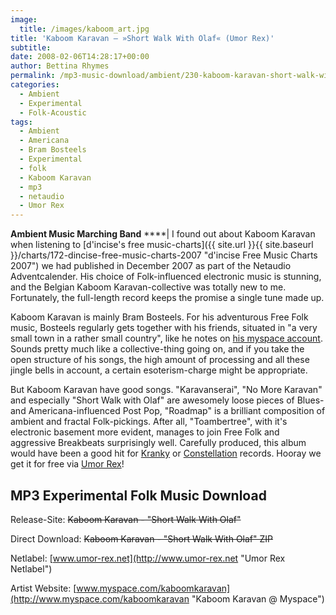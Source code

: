 ```yaml
---
image:
  title: /images/kaboom_art.jpg
title: 'Kaboom Karavan – »Short Walk With Olaf« (Umor Rex)'
subtitle: 
date: 2008-02-06T14:28:17+00:00
author: Bettina Rhymes
permalink: /mp3-music-download/ambient/230-kaboom-karavan-short-walk-with-olaf-umor-rex
categories:
  - Ambient
  - Experimental
  - Folk-Acoustic
tags:
  - Ambient
  - Americana
  - Bram Bosteels
  - Experimental
  - folk
  - Kaboom Karavan
  - mp3
  - netaudio
  - Umor Rex
---
```

**Ambient Music Marching Band** ****| I found out about Kaboom Karavan when listening to [d'incise's free music-charts]({{ site.url }}{{ site.baseurl }}/charts/172-dincise-free-music-charts-2007 "d'incise Free Music Charts 2007") we had published in December 2007 as part of the Netaudio Adventcalender. His choice of Folk-influenced electronic music is stunning, and the Belgian Kaboom Karavan-collective was totally new to me. Fortunately, the full-length record keeps the promise a single tune made up.<!--more-->

<!--adsense-->

Kaboom Karavan is mainly Bram Bosteels. For his adventurous Free Folk music, Bosteels regularly gets together with his friends, situated in "a very small town in a rather small country", like he notes on [his myspace account](http://www.myspace.com/kaboomkaravan "Kaboom Karavan @ Myspace"). Sounds pretty much like a collective-thing going on, and if you take the open structure of his songs, the high amount of processing and all these jingle bells in account, a certain esoterism-charge might be appropriate.

But Kaboom Karavan have good songs. "Karavanserai", "No More Karavan" and especially "Short Walk with Olaf" are awesomely loose pieces of Blues- and Americana-influenced Post Pop, "Roadmap" is a brilliant composition of ambient and fractal Folk-pickings. After all, "Toambertree", with it's electronic basement more evident, manages to join Free Folk and aggressive Breakbeats surprisingly well. Carefully produced, this album would have been a good hit for [Kranky](http://www.kranky.net/ "Kranky Records Website") or [Constellation](http://www.cstrecords.com/ "Constellation Records Website") records. Hooray we get it for free via [Umor Rex](http://www.umor-rex.net "Umor Records Website")!

## MP3 Experimental Folk Music Download

Release-Site: <span style="text-decoration: line-through;">Kaboom Karavan - "Short Walk With Olaf"</span>
  
Direct Download: <span style="text-decoration: line-through;">Kaboom Karavan - "Short Walk With Olaf" ZIP</span>
  
Netlabel: [www.umor-rex.net](http://www.umor-rex.net "Umor Rex Netlabel")
  
Artist Website: [www.myspace.com/kaboomkaravan](http://www.myspace.com/kaboomkaravan "Kaboom Karavan @ Myspace")